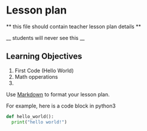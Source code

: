 # Lesson plan
  
  ** this file should contain teacher lesson plan details ** 

  __ students will never see this __

  ## Learning Objectives
  1. First Code (Hello World)
  2. Math opperations
  3. 

  Use [Markdown](https://gist.github.com/cuonggt/9b7d08a597b167299f0d) to format your lesson plan.

  For example, here is a code block in python3
```python
def hello_world():
  print("hello world!")
```

  